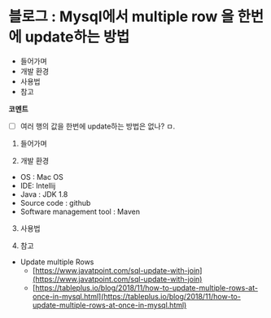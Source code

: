 # 블로그 : Mysql에서 multiple row 을 한번에 update하는 방법
* 들어가며
* 개발 환경
* 사용법
* 참고

**코멘트**
- [ ] 여러 행의 값을 한번에 update하는 방법은 없나?
ㅁ.

1. 들어가며

2. 개발 환경

* OS : Mac OS
* IDE: Intellij
* Java : JDK 1.8
* Source code : github
* Software management tool : Maven

3. 사용법

4. 참고

* Update multiple Rows
	* [https://www.javatpoint.com/sql-update-with-join](https://www.javatpoint.com/sql-update-with-join)
	* [https://tableplus.io/blog/2018/11/how-to-update-multiple-rows-at-once-in-mysql.html](https://tableplus.io/blog/2018/11/how-to-update-multiple-rows-at-once-in-mysql.html)